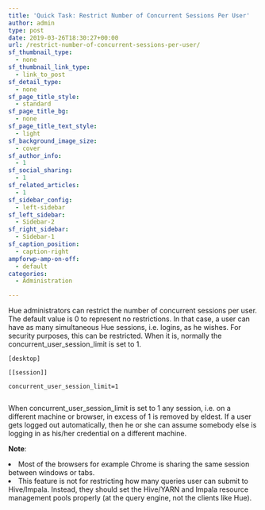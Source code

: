 ```yaml
---
title: 'Quick Task: Restrict Number of Concurrent Sessions Per User'
author: admin
type: post
date: 2019-03-26T18:30:27+00:00
url: /restrict-number-of-concurrent-sessions-per-user/
sf_thumbnail_type:
  - none
sf_thumbnail_link_type:
  - link_to_post
sf_detail_type:
  - none
sf_page_title_style:
  - standard
sf_page_title_bg:
  - none
sf_page_title_text_style:
  - light
sf_background_image_size:
  - cover
sf_author_info:
  - 1
sf_social_sharing:
  - 1
sf_related_articles:
  - 1
sf_sidebar_config:
  - left-sidebar
sf_left_sidebar:
  - Sidebar-2
sf_right_sidebar:
  - Sidebar-1
sf_caption_position:
  - caption-right
ampforwp-amp-on-off:
  - default
categories:
  - Administration

---
```

<span style="font-weight: 400;">Hue administrators can restrict the number of concurrent sessions per user. The default value is 0 to represent no restrictions. In that case, a user can have as many simultaneous Hue sessions, i.e. logins, as he wishes. For security purposes, this can be restricted. When it is, normally the concurrent_user_session_limit is set to 1.</span>

<pre><code class="bash">[desktop]
  
[[session]]
  
concurrent_user_session_limit=1
  
</code></pre>

<span style="font-weight: 400;">When concurrent_user_session_limit is set to 1 any session, i.e. on a different machine or browser, in excess of 1 is removed by eldest. If a user gets logged out automatically, then he or she can assume somebody else is logging in as his/her credential on a different machine.</span>

**Note**<span style="font-weight: 400;">:</span>

<li style="font-weight: 400;">
  <span style="font-weight: 400;">Most of the browsers for example Chrome is sharing the same session between windows or tabs. </span>
</li>
<li style="font-weight: 400;">
  <span style="font-weight: 400;">This feature is not for restricting how many queries user can submit to Hive/Impala. Instead, they should set the Hive/YARN and Impala resource management pools properly (at the query engine, not the clients like Hue).</span>
</li>